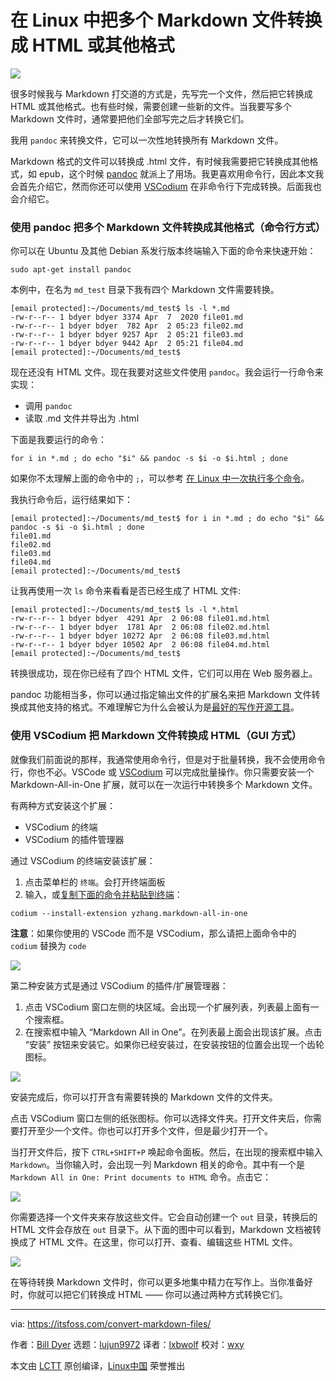 [#]: subject: "Converting Multiple Markdown Files into HTML or Other Formats in Linux"
[#]: via: "https://itsfoss.com/convert-markdown-files/"
[#]: author: "Bill Dyer https://itsfoss.com/author/bill/"
[#]: collector: "lujun9972"
[#]: translator: "lxbwolf"
[#]: reviewer: "wxy"
[#]: publisher: " "
[#]: url: " "

在 Linux 中把多个 Markdown 文件转换成 HTML 或其他格式
======

![](https://img.linux.net.cn/data/attachment/album/202104/07/095441bztj6cz68j89568u.jpg)

很多时候我与 Markdown 打交道的方式是，先写完一个文件，然后把它转换成 HTML 或其他格式。也有些时候，需要创建一些新的文件。当我要写多个 Markdown 文件时，通常要把他们全部写完之后才转换它们。

我用 `pandoc` 来转换文件，它可以一次性地转换所有 Markdown 文件。

Markdown 格式的文件可以转换成 .html 文件，有时候我需要把它转换成其他格式，如 epub，这个时候 [pandoc][1] 就派上了用场。我更喜欢用命令行，因此本文我会首先介绍它，然而你还可以使用 [VSCodium][2] 在非命令行下完成转换。后面我也会介绍它。

### 使用 pandoc 把多个 Markdown 文件转换成其他格式（命令行方式）

你可以在 Ubuntu 及其他 Debian 系发行版本终端输入下面的命令来快速开始：

```
sudo apt-get install pandoc
```

本例中，在名为 `md_test` 目录下我有四个 Markdown 文件需要转换。

```
[email protected]:~/Documents/md_test$ ls -l *.md
-rw-r--r-- 1 bdyer bdyer 3374 Apr  7  2020 file01.md
-rw-r--r-- 1 bdyer bdyer  782 Apr  2 05:23 file02.md
-rw-r--r-- 1 bdyer bdyer 9257 Apr  2 05:21 file03.md
-rw-r--r-- 1 bdyer bdyer 9442 Apr  2 05:21 file04.md
[email protected]:~/Documents/md_test$
```

现在还没有 HTML 文件。现在我要对这些文件使用 `pandoc`。我会运行一行命令来实现：

  * 调用 `pandoc`
  * 读取 .md 文件并导出为 .html

下面是我要运行的命令：

```
for i in *.md ; do echo "$i" && pandoc -s $i -o $i.html ; done
```

如果你不太理解上面的命令中的 `;`，可以参考 [在 Linux 中一次执行多个命令][3]。

我执行命令后，运行结果如下：

```
[email protected]:~/Documents/md_test$ for i in *.md ; do echo "$i" && pandoc -s $i -o $i.html ; done
file01.md
file02.md
file03.md
file04.md
[email protected]:~/Documents/md_test$
```

让我再使用一次 `ls` 命令来看看是否已经生成了 HTML 文件:

```
[email protected]:~/Documents/md_test$ ls -l *.html
-rw-r--r-- 1 bdyer bdyer  4291 Apr  2 06:08 file01.md.html
-rw-r--r-- 1 bdyer bdyer  1781 Apr  2 06:08 file02.md.html
-rw-r--r-- 1 bdyer bdyer 10272 Apr  2 06:08 file03.md.html
-rw-r--r-- 1 bdyer bdyer 10502 Apr  2 06:08 file04.md.html
[email protected]:~/Documents/md_test$
```

转换很成功，现在你已经有了四个 HTML 文件，它们可以用在 Web 服务器上。

pandoc 功能相当多，你可以通过指定输出文件的扩展名来把 Markdown 文件转换成其他支持的格式。不难理解它为什么会被认为是[最好的写作开源工具][4]。

### 使用 VSCodium 把 Markdown 文件转换成 HTML（GUI 方式）

就像我们前面说的那样，我通常使用命令行，但是对于批量转换，我不会使用命令行，你也不必。VSCode 或 [VSCodium][7] 可以完成批量操作。你只需要安装一个 Markdown-All-in-One 扩展，就可以在一次运行中转换多个 Markdown 文件。

有两种方式安装这个扩展：

  * VSCodium 的终端
  * VSCodium 的插件管理器

通过 VSCodium 的终端安装该扩展：

  1. 点击菜单栏的 `终端`。会打开终端面板
  2. 输入，或[复制下面的命令并粘贴到终端][8]：

```
codium --install-extension yzhang.markdown-all-in-one
```

**注意**：如果你使用的 VSCode 而不是 VSCodium，那么请把上面命令中的 `codium` 替换为 `code`

![][9]

第二种安装方式是通过 VSCodium 的插件/扩展管理器：

  1. 点击 VSCodium 窗口左侧的块区域。会出现一个扩展列表，列表最上面有一个搜索框。
  2. 在搜索框中输入 “Markdown All in One”。在列表最上面会出现该扩展。点击 “安装” 按钮来安装它。如果你已经安装过，在安装按钮的位置会出现一个齿轮图标。

![][10]

安装完成后，你可以打开含有需要转换的 Markdown 文件的文件夹。

点击 VSCodium 窗口左侧的纸张图标。你可以选择文件夹。打开文件夹后，你需要打开至少一个文件。你也可以打开多个文件，但是最少打开一个。

当打开文件后，按下 `CTRL+SHIFT+P` 唤起命令面板。然后，在出现的搜索框中输入 `Markdown`。当你输入时，会出现一列 Markdown 相关的命令。其中有一个是 `Markdown All in One: Print documents to HTML` 命令。点击它：

![][11]

你需要选择一个文件夹来存放这些文件。它会自动创建一个 `out` 目录，转换后的 HTML 文件会存放在 `out` 目录下。从下面的图中可以看到，Markdown 文档被转换成了 HTML 文件。在这里，你可以打开、查看、编辑这些 HTML 文件。

![][12]

在等待转换 Markdown 文件时，你可以更多地集中精力在写作上。当你准备好时，你就可以把它们转换成 HTML —— 你可以通过两种方式转换它们。

--------------------------------------------------------------------------------

via: https://itsfoss.com/convert-markdown-files/

作者：[Bill Dyer][a]
选题：[lujun9972][b]
译者：[lxbwolf](https://github.com/lxbwolf)
校对：[wxy](https://github.com/wxy)

本文由 [LCTT](https://github.com/LCTT/TranslateProject) 原创编译，[Linux中国](https://linux.cn/) 荣誉推出

[a]: https://itsfoss.com/author/bill/
[b]: https://github.com/lujun9972
[1]: https://pandoc.org/
[2]: https://vscodium.com/
[3]: https://itsfoss.com/run-multiple-commands-linux/
[4]: https://itsfoss.com/open-source-tools-writers/
[5]: https://i1.wp.com/itsfoss.com/wp-content/uploads/2016/10/Best-Markdown-Editors-for-Linux.jpg?fit=800%2C450&ssl=1
[6]: https://itsfoss.com/best-markdown-editors-linux/
[7]: https://itsfoss.com/vscodium/
[8]: https://itsfoss.com/copy-paste-linux-terminal/
[9]: https://i0.wp.com/itsfoss.com/wp-content/uploads/2021/04/vscodium_terminal.jpg?resize=800%2C564&ssl=1
[10]: https://i1.wp.com/itsfoss.com/wp-content/uploads/2021/04/vscodium_extension_select.jpg?resize=800%2C564&ssl=1
[11]: https://i1.wp.com/itsfoss.com/wp-content/uploads/2021/04/vscodium_markdown_function_options.jpg?resize=800%2C564&ssl=1
[12]: https://i0.wp.com/itsfoss.com/wp-content/uploads/2021/04/vscodium_html_filelist_shown.jpg?resize=800%2C564&ssl=1
